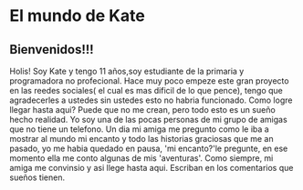<!DOCTYPE html>
<html>
<head>
   
</head>
<body>
  <h1>El mundo de Kate</h1>
  <h2>Bienvenidos!!!</h2>
  <p>Holis! Soy Kate y tengo 11 años,soy estudiante de la primaria  y programadora no profecional. Hace muy poco empeze este gran proyecto en las reedes sociales( el cual es mas dificil de lo que pence), tengo que agradecerles a ustedes sin ustedes esto no habria funcionado.
     Como logre llegar hasta aqui? Puede que no me crean, pero todo esto es un sueño hecho realidad. Yo soy una de las pocas personas de mi grupo de amigas que no tiene un telefono. Un dia mi amiga me pregunto como le iba a mostrar al mundo mi encanto y todo las historias graciosas que me an pasado, yo me habia quedado en pausa, 'mi encanto?'le pregunte, en ese momento ella me conto algunas de mis 'aventuras'. Como siempre, mi amiga me convinsio y asi llege hasta aqui. Escriban en los comentarios que sueños tienen.</p>
    
    
</body>
</html>
